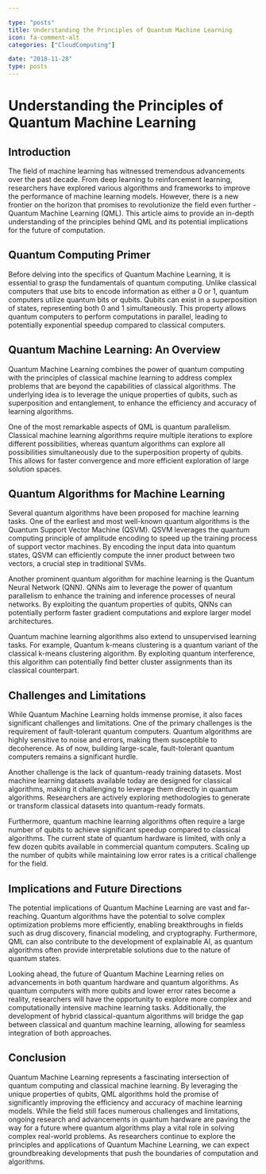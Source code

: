 ```yaml
---

type: "posts"
title: Understanding the Principles of Quantum Machine Learning
icon: fa-comment-alt
categories: ["CloudComputing"]

date: "2018-11-28"
type: posts
---
```





# Understanding the Principles of Quantum Machine Learning

## Introduction

The field of machine learning has witnessed tremendous advancements over the past decade. From deep learning to reinforcement learning, researchers have explored various algorithms and frameworks to improve the performance of machine learning models. However, there is a new frontier on the horizon that promises to revolutionize the field even further - Quantum Machine Learning (QML). This article aims to provide an in-depth understanding of the principles behind QML and its potential implications for the future of computation.

## Quantum Computing Primer

Before delving into the specifics of Quantum Machine Learning, it is essential to grasp the fundamentals of quantum computing. Unlike classical computers that use bits to encode information as either a 0 or 1, quantum computers utilize quantum bits or qubits. Qubits can exist in a superposition of states, representing both 0 and 1 simultaneously. This property allows quantum computers to perform computations in parallel, leading to potentially exponential speedup compared to classical computers.

## Quantum Machine Learning: An Overview

Quantum Machine Learning combines the power of quantum computing with the principles of classical machine learning to address complex problems that are beyond the capabilities of classical algorithms. The underlying idea is to leverage the unique properties of qubits, such as superposition and entanglement, to enhance the efficiency and accuracy of learning algorithms.

One of the most remarkable aspects of QML is quantum parallelism. Classical machine learning algorithms require multiple iterations to explore different possibilities, whereas quantum algorithms can explore all possibilities simultaneously due to the superposition property of qubits. This allows for faster convergence and more efficient exploration of large solution spaces.

## Quantum Algorithms for Machine Learning

Several quantum algorithms have been proposed for machine learning tasks. One of the earliest and most well-known quantum algorithms is the Quantum Support Vector Machine (QSVM). QSVM leverages the quantum computing principle of amplitude encoding to speed up the training process of support vector machines. By encoding the input data into quantum states, QSVM can efficiently compute the inner product between two vectors, a crucial step in traditional SVMs.

Another prominent quantum algorithm for machine learning is the Quantum Neural Network (QNN). QNNs aim to leverage the power of quantum parallelism to enhance the training and inference processes of neural networks. By exploiting the quantum properties of qubits, QNNs can potentially perform faster gradient computations and explore larger model architectures.

Quantum machine learning algorithms also extend to unsupervised learning tasks. For example, Quantum k-means clustering is a quantum variant of the classical k-means clustering algorithm. By exploiting quantum interference, this algorithm can potentially find better cluster assignments than its classical counterpart.

## Challenges and Limitations

While Quantum Machine Learning holds immense promise, it also faces significant challenges and limitations. One of the primary challenges is the requirement of fault-tolerant quantum computers. Quantum algorithms are highly sensitive to noise and errors, making them susceptible to decoherence. As of now, building large-scale, fault-tolerant quantum computers remains a significant hurdle.

Another challenge is the lack of quantum-ready training datasets. Most machine learning datasets available today are designed for classical algorithms, making it challenging to leverage them directly in quantum algorithms. Researchers are actively exploring methodologies to generate or transform classical datasets into quantum-ready formats.

Furthermore, quantum machine learning algorithms often require a large number of qubits to achieve significant speedup compared to classical algorithms. The current state of quantum hardware is limited, with only a few dozen qubits available in commercial quantum computers. Scaling up the number of qubits while maintaining low error rates is a critical challenge for the field.

## Implications and Future Directions

The potential implications of Quantum Machine Learning are vast and far-reaching. Quantum algorithms have the potential to solve complex optimization problems more efficiently, enabling breakthroughs in fields such as drug discovery, financial modeling, and cryptography. Furthermore, QML can also contribute to the development of explainable AI, as quantum algorithms often provide interpretable solutions due to the nature of quantum states.

Looking ahead, the future of Quantum Machine Learning relies on advancements in both quantum hardware and quantum algorithms. As quantum computers with more qubits and lower error rates become a reality, researchers will have the opportunity to explore more complex and computationally intensive machine learning tasks. Additionally, the development of hybrid classical-quantum algorithms will bridge the gap between classical and quantum machine learning, allowing for seamless integration of both approaches.

## Conclusion

Quantum Machine Learning represents a fascinating intersection of quantum computing and classical machine learning. By leveraging the unique properties of qubits, QML algorithms hold the promise of significantly improving the efficiency and accuracy of machine learning models. While the field still faces numerous challenges and limitations, ongoing research and advancements in quantum hardware are paving the way for a future where quantum algorithms play a vital role in solving complex real-world problems. As researchers continue to explore the principles and applications of Quantum Machine Learning, we can expect groundbreaking developments that push the boundaries of computation and algorithms.